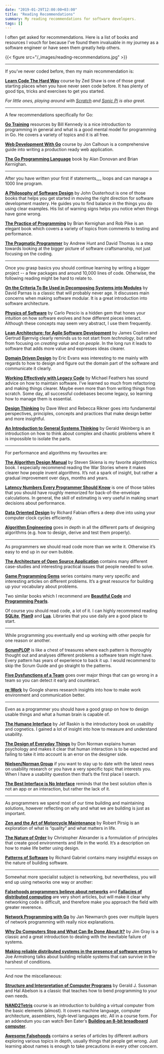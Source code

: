 ```yaml
---
date: "2019-01-29T12:00:00+03:00"
title: "Reading Recommendations"
summary: My reading recommendations for software developers.
tags: []
---
```


I often get asked for recommendations. Here is a list of books and resources I vouch for because I’ve found them invaluable in my journey as a software engineer or have seen them greatly help others.

{{< figure src="/_images/reading-recommendations.jpg" >}}

---

If you’ve never coded before, then my main recommendation is:

[**Learn Code The Hard Way**](https://learncodethehardway.org/) course by Zed Shaw is one of those great starting places when you have never seen code before. It has plenty of good tips, tricks and exercises to get you started.

_For little ones, playing around with_ [_Scratch_](https://scratch.mit.edu/) _and_ [_Sonic Pi_](https://sonic-pi.net/) _is also great._

---

A few recommendations specifically for Go:

[**Go Training**](https://github.com/ardanlabs/gotraining/) resources by Bill Kennedy is a nice introduction to programming in general and what is a good mental model for programming in Go. He covers a variety of topics and it is all free.

[**Web Development With Go**](https://www.usegolang.com/) course by Jon Calhoun is a comprehensive guide into writing a production ready web application.

[**The Go Programming Language**](https://www.amazon.com/Programming-Language-Addison-Wesley-Professional-Computing/dp/0134190440) book by Alan Donovan and Brian Kernighan.

---

After you have written your first if statements_,_ loops and can manage a 1000 line program.

[**A Philosophy of Software Design**](https://www.amazon.com/Philosophy-Software-Design-John-Ousterhout/dp/1732102201/ref=sr_1_1?s=books&ie=UTF8&qid=1548418034&sr=1-1&keywords=a+philosophy+of+software) by John Ousterhout is one of those books that helps you get started in moving the right direction for software development mastery. He guides you to find balance in the things you do using clear examples. His list of warning signs helps you notice when things have gone wrong.

[**The Practice of Programming**](https://en.wikipedia.org/wiki/The_Practice_of_Programming) by Brian Kernighan and Rob Pike is an elegant book which covers a variety of topics from comments to testing and performance.

[**The Pragmatic Programmer**](https://en.wikipedia.org/wiki/The_Pragmatic_Programmer) by Andrew Hunt and David Thomas is a step towards looking at the bigger picture of software craftsmanship, not just focusing on the coding.

---

Once you grasp basics you should continue learning by writing a bigger project -- a few packages and around 10,000 lines of code. Otherwise, the following reading might be hard to relate to.

[**On the Criteria To Be Used in Decomposing Systems into Modules**](https://www.win.tue.nl/~wstomv/edu/2ip30/references/criteria_for_modularization.pdf) by David Parnas is a classic that will probably never age. It discusses main concerns when making software modular. It is a great introduction into software architecture.

[**Physics of Software**](http://www.physicsofsoftware.com/) by Carlo Pescio is a hidden gem that hones your intuition on how software evolves and how different pieces interact. Although these concepts may seem very abstract, I use them frequently.

[**Lean Architecture: for Agile Software Development**](http://www.leansoftwarearchitecture.com/) by James Coplien and Gertrud Bjørnvig clearly reminds us to not start from _technology_, but rather from focusing on _creating value_ and on _people_. In the long run it leads to software that adds more value and expresses ideas clearer.

[**Domain Driven Design**](https://www.amazon.com/exec/obidos/ASIN/0321125215/domainlanguag-20) by Eric Evans was interesting to me mainly with regards to how to design and figure out the domain part of the software and communicate it clearly.

[**Working Effectively with Legacy Code**](https://www.amazon.com/Working-Effectively-Legacy-Michael-Feathers/dp/0131177052) by Michael Feathers has sound advice on how to maintain software. I’ve learned so much from refactoring and making things clearer. Maybe even more than from writing things from scratch. Some day, all successful codebases become legacy, so learning how to manage them is essential.

[**Design Thinking**](https://www.amazon.com/Design-Thinking-Enterprise-Innovation-Sustainability/dp/0998477001) by Dave West and Rebecca Rikner goes into fundamental perspectives, principles, concepts and practices that make design better and more insightful.

[**An Introduction to General Systems Thinking**](https://www.amazon.com/Introduction-General-Systems-Thinking-Anniversary/dp/0932633498) by Gerald Weinberg is an introduction on how to think about complex and chaotic problems where it is impossible to isolate the parts.

---

For performance and algorithms my favourites are:

[**The Algorithm Design Manual**](http://www.algorist.com/) by Steven Skiena is my favorite algorithmics book. I especially recommend reading the War Stories where it makes clearer how people invent algorithms. It’s not a spark of insight, but rather a gradual improvement over days, months and years.

[**Latency Numbers Every Programmer Should Know**](https://gist.github.com/jboner/2841832) is one of those tables that you should have roughly memorized for back-of-the-envelope calculations. In general, the skill of estimating is very useful in making smart decisions about performance.

[**Data Oriented Design**](http://www.dataorienteddesign.com/dodbook/) by Richard Fabian offers a deep dive into using your computer clock cycles efficiently.

[**Algorithm Engineering**](https://www.springer.com/gp/book/9783642148651) goes in depth in all the different parts of designing algorithms (e.g. how to design, derive and test them properly).

---

As programmers we should read code more than we write it. Otherwise it’s easy to end up in our own bubble.

[**The Architecture of Open Source Application**](http://aosabook.org/en/index.html) contains many different case-studies and interesting practical issues that people needed to solve.

[**Game Programming Gems**](http://www.satori.org/game-programming-gems/) series contains many very specific and interesting articles on different problems. It’s a great resource for building up your vocabulary about problems.

Two similar books which I recommend are [**Beautiful Code**](https://www.amazon.com/Beautiful-Code-Leading-Programmers-Practice/dp/0596510047) and [**Programming Pearls**](https://www.amazon.com/Programming-Pearls-2nd-Jon-Bentley/dp/0201657880).

Of course you should read code, a lot of it. I can highly recommend reading [**SQLite**](https://www.sqlite.org/index.html), [**Plan9**](https://github.com/0intro/plan9) and [**Lua**](https://www.lua.org/source/). Libraries that you use daily are a good place to start.

---

While programming you eventually end up working with other people for one reason or another.

[**ScrumPLOP**](https://sites.google.com/a/scrumplop.org/published-patterns/home) is like a chest of treasures where each pattern is thoroughly thought out and analyses different problems a software team might have. Every pattern has years of experience to back it up. I would recommend to skip the Scrum Guide and go straight to the patterns.

[**Five Dysfunctions of a Team**](https://www.amazon.com/Five-Dysfunctions-Team-Leadership-Fable/dp/0787960756) goes over major things that can go wrong in a team so you can detect it early and counteract.

[**re:Work**](https://rework.withgoogle.com/) by Google shares research insights into how to make work environment and communication better.

---

Even as a programmer you should have a good grasp on how to design usable things and what a human brain is capable of.

[**The Humane Interface**](https://www.amazon.com/Humane-Interface-Directions-Designing-Interactive/dp/0201379376) by Jef Raskin is the introductory book on usability and cognetics. I gained a lot of insight into how to measure and understand usability.

[**The Design of Everyday Things**](https://en.wikipedia.org/wiki/The_Design_of_Everyday_Things) by Don Norman explains human psychology and makes it clear that human interaction is to be expected and failing to take it into account is an error on the designer side.

[**Nielsen/Norman Group**](https://www.nngroup.com/articles/) if you want to stay up to date with the latest news on usability research or you have a very specific topic that interests you. When I have a usability question then that’s the first place I search.

[**The Best Interface is No Interface**](http://www.nointerface.com/book/) reminds that the best solution often is not an app or an interaction, but rather the lack of it.

---

As programmers we spend most of our time building and maintaining solutions, however reflecting on why and what we are building is just as important.

[**Zen and the Art of Motorcycle Maintenance**](https://en.wikipedia.org/wiki/Zen_and_the_Art_of_Motorcycle_Maintenance) by Robert Pirsig is an exploration of what is “quality” and what matters in life.

[**The Nature of Order**](https://en.wikipedia.org/wiki/The_Nature_of_Order) by Christopher Alexander is a formulation of principles that create good environments and life in the world. It’s a description on how to make life better using design.

[**Patterns of Software**](https://www.amazon.com/Patterns-Software-Tales-Community/dp/0195121236) by Richard Gabriel contains many insightful essays on the nature of building software.

---

Somewhat more specialist subject is networking, but nevertheless, you will end up using networks one way or another:

[**Falsehoods programmers believe about networks**](https://blog.erratasec.com/2012/06/falsehoods-programmers-believe-about.html) and [**Fallacies of distributed computing**](https://en.wikipedia.org/wiki/Fallacies_of_distributed_computing) are very short articles, but will make it clear why networking code is difficult, and therefore make you approach the field with greater reverence.

[**Network Programming with Go**](https://www.apress.com/gp/book/9781484226919) by Jan Newmarch goes over multiple layers of network programming with really nice explanations.

[**Why Do Computers Stop and What Can Be Done About It?**](http://www.hpl.hp.com/techreports/tandem/TR-85.7.pdf) by Jim Gray is a classic and a great introduction to dealing with the inevitable failure of systems.

[**Making reliable distributed systems in the presence of software errors**](http://erlang.org/download/armstrong_thesis_2003.pdf) by Joe Armstrong talks about building reliable systems that can survive in the harshest of conditions.

---

And now the miscellaneous:

[**Structure and Interpretation of Computer Programs**](https://www.amazon.com/Structure-Interpretation-Computer-Programs-Engineering/dp/0262510871) by Gerald J. Sussman and Hal Abelson is a classic that teaches how to bend programming to your own needs.

[**NAND2Tetris**](https://www.nand2tetris.org/) course is an introduction to building a virtual computer from the basic elements (almost). It covers machine language, computer architecture, assemblers, high-level languages etc. All in a course form. For an addendum you can watch Ben Eater’s [**Building an 8-bit breadboard computer**](https://www.youtube.com/watch?v=HyznrdDSSGM&list=PLowKtXNTBypGqImE405J2565dvjafglHU).

[**Awesome Falsehoods**](https://github.com/kdeldycke/awesome-falsehood) contains a series of articles by different authors exploring various topics in depth, usually things that people get wrong. Just learning about names is enough to take precautions in every other concern.
